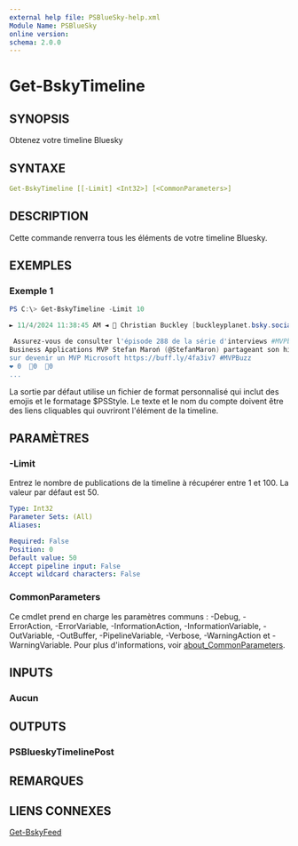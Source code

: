 ```yaml
---
external help file: PSBlueSky-help.xml
Module Name: PSBlueSky
online version:
schema: 2.0.0
---
```


# Get-BskyTimeline

## SYNOPSIS

Obtenez votre timeline Bluesky

## SYNTAXE

```yaml
Get-BskyTimeline [[-Limit] <Int32>] [<CommonParameters>]
```

## DESCRIPTION

Cette commande renverra tous les éléments de votre timeline Bluesky.

## EXEMPLES

### Exemple 1

```powershell
PS C:\> Get-BskyTimeline -Limit 10

► 11/4/2024 11:38:45 AM ◄ 🦋 Christian Buckley [buckleyplanet.bsky.social]

 Assurez-vous de consulter l'épisode 288 de la série d'interviews #MVPbuzzChat avec
Business Applications MVP Stefan Maroń (@StefanMaron) partageant son histoire d'origine
sur devenir un MVP Microsoft https://buff.ly/4fa3iv7 #MVPBuzz
❤ 0  📧0  💬0
...
```

La sortie par défaut utilise un fichier de format personnalisé qui inclut des emojis et le formatage $PSStyle. Le texte et le nom du compte doivent être des liens cliquables qui ouvriront l'élément de la timeline.

## PARAMÈTRES

### -Limit

Entrez le nombre de publications de la timeline à récupérer entre 1 et 100.
La valeur par défaut est 50.

```yaml
Type: Int32
Parameter Sets: (All)
Aliases:

Required: False
Position: 0
Default value: 50
Accept pipeline input: False
Accept wildcard characters: False
```

### CommonParameters

Ce cmdlet prend en charge les paramètres communs : -Debug, -ErrorAction, -ErrorVariable, -InformationAction, -InformationVariable, -OutVariable, -OutBuffer, -PipelineVariable, -Verbose, -WarningAction et -WarningVariable. Pour plus d'informations, voir [about_CommonParameters](http://go.microsoft.com/fwlink/?LinkID=113216).

## INPUTS

### Aucun

## OUTPUTS

### PSBlueskyTimelinePost

## REMARQUES

## LIENS CONNEXES

[Get-BskyFeed](Get-BskyFeed.md)
